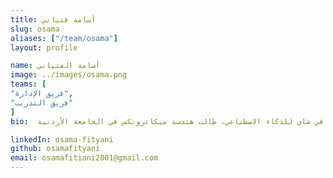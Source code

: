 ```yaml
---
title: أسامة فتياني
slug: osama
aliases: ["/team/osama"]
layout: profile

name: أسامة الفتياني
image: ../images/osama.png
teams: [
"فريق الإدارة",
"فريق التدريب"
]
bio:  إداري في شاي للذكاء الاصطناعي، طالب هندسة ميكاترونكس في الجامعة الأردنية

linkedIn: osama-fityani
github: osamafityani
email: osamafitiani2001@gmail.com
---
```


